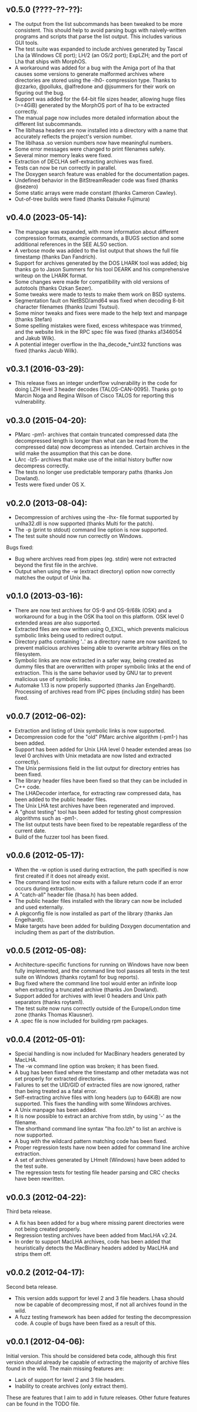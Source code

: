 ## v0.5.0 (????-??-??):

 * The output from the list subcommands has been tweaked to be more
   consistent. This should help to avoid parsing bugs with
   naively-written programs and scripts that parse the list output.
   This includes various GUI tools.
 * The test suite was expanded to include archives generated by Tascal
   Lha (a Windows CE port); LH/2 (an OS/2 port); ExpLZH; and the port
   of Lha that ships with MorphOS.
 * A workaround was added for a bug with the Amiga port of lha that
   causes some versions to generate malformed archives where
   directories are stored using the -lh0- compression type. Thanks to
   @zzarko, @polluks, @alfredone and @jsummers for their work on
   figuring out the bug.
 * Support was added for the 64-bit file sizes header, allowing huge
   files (>=4GiB) generated by the MorphOS port of lha to be
   extracted correctly.
 * The manual page now includes more detailed information about the
   different list subcommands.
 * The liblhasa headers are now installed into a directory with a name
   that accurately reflects the project's version number.
 * The liblhasa .so version numbers now have meaningful numbers.
 * Some error messages were changed to print filenames safely.
 * Several minor memory leaks were fixed.
 * Extraction of DECLHA self-extracting archives was fixed.
 * Tests can now be run correctly in parallel.
 * The Doxygen search feature was enabled for the documentation pages.
 * Undefined behavior in the BitStreamReader code was fixed (thanks
   @sezero)
 * Some static arrays were made constant (thanks Cameron Cawley).
 * Out-of-tree builds were fixed (thanks Daisuke Fujimura)

## v0.4.0 (2023-05-14):

 * The manpage was expanded, with more information about different
   compression formats, example commands, a BUGS section and some
   additional references in the SEE ALSO section.
 * A verbose mode was added to the list output that shows the full file
   timestamp (thanks Dan Fandrich).
 * Support for archives generated by the DOS LHARK tool was added; big
   thanks go to Jason Summers for his tool DEARK and his comprehensive
   writeup on the LHARK format.
 * Some changes were made for compatibility with old versions of
   autotools (thanks Ozkan Sezer).
 * Some tweaks were made to tests to make them work on BSD systems.
 * Segmentation fault on NetBSD/amd64 was fixed when decoding 8-bit
   character filenames (thanks Izumi Tsutsui).
 * Some minor tweaks and fixes were made to the help text and manpage
   (thanks Stefan)
 * Some spelling mistakes were fixed, excess whitespace was trimmed, and
   the website link in the RPC spec file was fixed (thanks a1346054 and
   Jakub Wilk).
 * A potential integer overflow in the lha_decode_*uint32 functions was
   fixed (thanks Jacub Wilk).

## v0.3.1 (2016-03-29):

 * This release fixes an integer underflow vulnerability in the
   code for doing LZH level 3 header decodes (TALOS-CAN-0095).
   Thanks go to Marcin Noga and Regina Wilson of Cisco TALOS for
   reporting this vulnerability.

## v0.3.0 (2015-04-20):

 * PMarc -pm1- archives that contain truncated compressed data (the
   decompressed length is longer than what can be read from the
   compressed data) now decompress as intended. Certain archives
   in the wild make the assumption that this can be done.
 * LArc -lz5- archives that make use of the initial history buffer
   now decompress correctly.
 * The tests no longer use predictable temporary paths (thanks Jon
   Dowland).
 * Tests were fixed under OS X.

## v0.2.0 (2013-08-04):

 * Decompression of archives using the -lhx- file format supported by
   unlha32.dll is now supported (thanks Multi for the patch).
 * The -p (print to stdout) command line option is now supported.
 * The test suite should now run correctly on Windows.

Bugs fixed:

 * Bug where archives read from pipes (eg. stdin) were not extracted
   beyond the first file in the archive.
 * Output when using the -w (extract directory) option now correctly
   matches the output of Unix lha.

## v0.1.0 (2013-03-16):

 * There are now test archives for OS-9 and OS-9/68k (OSK) and a
   workaround for a bug in the OSK lha tool on this platform. OSK level
   0 extended areas are also supported.
 * Extracted files are now written using O_EXCL, which prevents
   malicious symbolic links being used to redirect output.
 * Directory paths containing '..' as a directory name are now
   sanitized, to prevent malicious archives being able to overwrite
   arbitrary files on the filesystem.
 * Symbolic links are now extracted in a safer way, being created as
   dummy files that are overwritten with proper symbolic links at the
   end of extraction. This is the same behavior used by GNU tar to
   prevent malicious use of symbolic links.
 * Automake 1.13 is now properly supported (thanks Jan Engelhardt).
   Processing of archives read from IPC pipes (including stdin) has
   been fixed.

## v0.0.7 (2012-06-02):

 * Extraction and listing of Unix symbolic links is now supported.
 * Decompression code for the "old" PMarc archive algorithm (-pm1-) has
   been added.
 * Support has been added for Unix LHA level 0 header extended areas
   (so level 0 archives with Unix metadata are now listed and extracted
   correctly).
 * The Unix permissions field in the list output for directory entries
   has been fixed.
 * The library header files have been fixed so that they can be included
   in C++ code.
 * The LHADecoder interface, for extracting raw compressed data, has been
   added to the public header files.
 * The Unix LHA test archives have been regenerated and improved.
 * A "ghost testing" tool has been added for testing ghost compression
   algorithms such as -pm1-.
 * The list output tests have been fixed to be repeatable regardless of
   the current date.
 * Build of the fuzzer tool has been fixed.

## v0.0.6 (2012-05-17):

 * When the -w option is used during extraction, the path specified
   is now first created if it does not already exist.
 * The command line tool now exits with a failure return code if an
   error occurs during extraction.
 * A "catch-all" header file (lhasa.h) has been added.
 * The public header files installed with the library can now be
   included and used externally.
 * A pkgconfig file is now installed as part of the library
   (thanks Jan Engelhardt).
 * Make targets have been added for building Doxygen documentation
   and including them as part of the distribution.

## v0.0.5 (2012-05-08):

 * Architecture-specific functions for running on Windows have now been
   fully implemented, and the command line tool passes all tests in the
   test suite on Windows (thanks roytam1 for bug reports).
 * Bug fixed where the command line tool would enter an infinite loop
   when extracting a truncated archive (thanks Jon Dowland).
 * Support added for archives with level 0 headers and Unix path
   separators (thanks roytam1).
 * The test suite now runs correctly outside of the Europe/London time
   zone (thanks Thomas Klausner).
 * A .spec file is now included for building rpm packages.

## v0.0.4 (2012-05-01):

 * Special handling is now included for MacBinary headers generated
   by MacLHA.
 * The -w command line option was broken; it has been fixed.
 * A bug has been fixed where the timestamp and other metadata was
   not set properly for extracted directories.
 * Failures to set the UID/GID of extracted files are now ignored,
   rather than being treated as a fatal error.
 * Self-extracting archive files with long headers (up to 64KiB)
   are now supported. This fixes the handling with some Windows
   archives.
 * A Unix manpage has been added.
 * It is now possible to extract an archive from stdin, by using '-'
   as the filename.
 * The shorthand command line syntax "lha foo.lzh" to list an archive
   is now supported.
 * A bug with the wildcard pattern matching code has been fixed.
 * Proper regression tests have now been added for command line
   archive extraction.
 * A set of archives generated by LHmelt (Windows) have been added to
   the test suite.
 * The regression tests for testing file header parsing and CRC checks
   have been rewritten.

## v0.0.3 (2012-04-22):

Third beta release.

 * A fix has been added for a bug where missing parent directories
   were not being created properly.
 * Regression testing archives have been added from MacLHA v2.24.
 * In order to support MacLHA archives, code has been added that
   heuristically detects the MacBinary headers added by MacLHA
   and strips them off.

## v0.0.2 (2012-04-17):

Second beta release.

 * This version adds support for level 2 and 3 file headers. Lhasa
   should now be capable of decompressing most, if not all archives
   found in the wild.
 * A fuzz testing framework has been added for testing the
   decompression code. A couple of bugs have been fixed as a result
   of this.

## v0.0.1 (2012-04-06):

Initial version. This should be considered beta code, although this
first version should already be capable of extracting the majority of
archive files found in the wild. The main missing features are:

 * Lack of support for level 2 and 3 file headers.
 * Inability to create archives (only extract them).

These are features that I aim to add in future releases. Other future
features can be found in the TODO file.

<!-- vim: tw=75 -->
